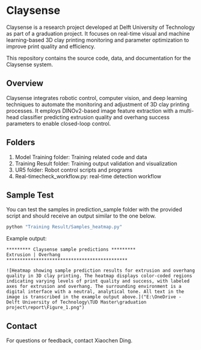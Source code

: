 # Claysense

Claysense is a research project developed at Delft University of Technology as part of a graduation project. It focuses on real-time visual and machine learning-based 3D clay printing monitoring and parameter optimization to improve print quality and efficiency.

This repository contains the source code, data, and documentation for the Claysense system.


## Overview

Claysense integrates robotic control, computer vision, and deep learning techniques to automate the monitoring and adjustment of 3D clay printing processes. It employs DINOv2-based image feature extraction with a multi-head classifier predicting extrusion quality and overhang success parameters to enable closed-loop control.


## Folders

1. Model Training folder: Training related code and data
2. Training Result folder: Training output validation and visualization
3. UR5 folder: Robot control scripts and programs
4. Real-timecheck_workflow.py: real-time detection workflow

## Sample Test

You can test the samples in prediction_sample folder with the provided script and should receive an output similar to the one below.

```sh
python "Training Result/Samples_heatmap.py"
```

Example output:

```
********* Claysense sample predictions *********
Extrusion | Overhang
*********************************************

![Heatmap showing sample prediction results for extrusion and overhang quality in 3D clay printing. The heatmap displays color-coded regions indicating varying levels of print quality and success, with labeled axes for extrusion and overhang. The surrounding environment is a digital interface with a neutral, analytical tone. All text in the image is transcribed in the example output above.]("E:\OneDrive - Delft University of Technology\TUD Master\graduation project\report\Figure_1.png")
```

## Contact

For questions or feedback, contact Xiaochen Ding.